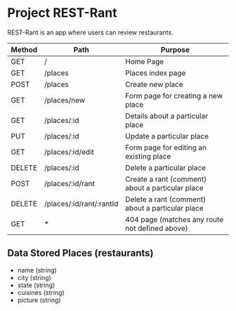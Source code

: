 # Project REST-Rant

REST-Rant is an app where users can review restaurants.



| Method |   Path                   |   Purpose                                        |
|--------|--------------------------|--------------------------------------------------|
|GET     | /                        | Home Page                                        |
|GET     | /places                  | Places index page                                |
|POST    | /places                  | Create new place                                 |
|GET     | /places/new              | Form page for creating a new place               |
|GET     | /places/:id              | Details about a particular place                 |
|PUT     | /places/:id              | Update a particular place                        |
|GET     | /places/:id/edit         | Form page for editing an existing place          |
|DELETE  | /places/:id              | Delete a particular place                        |
|POST    | /places/:id/rant         | Create a rant (comment) about a particular place |
|DELETE  | /places/:id/rant/:rantId | Delete a rant (comment) about a particular place |
|GET     | *                        | 404 page (matches any route not defined above)   |


## Data Stored Places (restaurants)

- name (string)
- city (string)
- state (string)
- cuisines (string)
- picture (string)